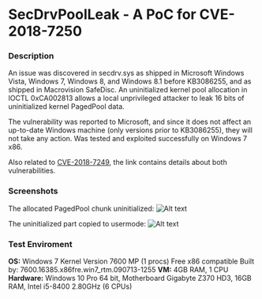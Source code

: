 # SecDrvPoolLeak - A PoC for CVE-2018-7250

### Description
An issue was discovered in secdrv.sys as shipped in Microsoft Windows Vista, Windows 7, Windows 8, and Windows 8.1 before KB3086255, and as shipped in Macrovision SafeDisc. An uninitialized kernel pool allocation in IOCTL 0xCA002813 allows a local unprivileged attacker to leak 16 bits of uninitialized kernel PagedPool data.

The vulnerability was reported to Microsoft, and since it does not affect an up-to-date Windows machine (only versions prior to KB3086255), they will not take any action. Was tested and exploited successfully on Windows 7 x86.

Also related to [CVE-2018-7249](https://github.com/alonhr/NotSecDrv), the link contains details about both vulnerabilities.

### Screenshots
The allocated PagedPool chunk uninitialized:
![Alt text](https://github.com/alonhr/SecDrvPoolLeak/raw/master/allocation.png)

The uninitialized part copied to usermode:
![Alt text](https://github.com/alonhr/SecDrvPoolLeak/raw/master/leak.png)

### Test Enviroment
**OS:** Windows 7 Kernel Version 7600 MP (1 procs) Free x86 compatible Built by: 7600.16385.x86fre.win7_rtm.090713-1255
**VM:** 4GB RAM, 1 CPU
**Hardware:** Windows 10 Pro 64 bit, Motherboard Gigabyte Z370 HD3, 16GB RAM, Intel i5-8400 2.80GHz (6 CPUs)
